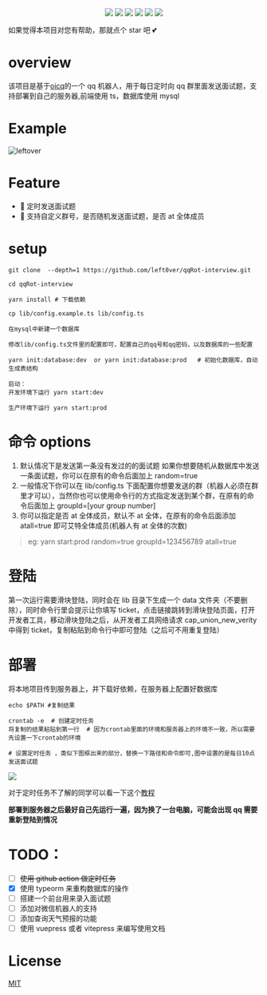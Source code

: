 <div align="center">
<img src="https://api.leftover.cn/api/last-updated/shields?owner=left0ver&repo=qqRot-interview"/>
<img src="https://img.shields.io/github/license/left0ver/qqRot-interview"/>
<img src="https://img.shields.io/github/package-json/v/left0ver/qqRot-interview"/>
<img src="https://img.shields.io/badge/language-typescript-blue"/>
<img src="https://img.shields.io/badge/database-mysql-%230074a3"/>
<img src="https://visitor-badge.glitch.me/badge?page_id=left0ver.qqRot-interview"/>
</div>

如果觉得本项目对您有帮助，那就点个 star 吧 💕

# overview

该项目是基于[oicq](https://github.com/takayama-lily/oicq)的一个 qq 机器人，用于每日定时向 qq 群里面发送面试题，支持部署到自己的服务器,前端使用 ts，数据库使用 mysql

# Example

![leftover](https://leftover-md.oss-cn-guangzhou.aliyuncs.com/img-md/20220925172408-2022-09-25.png)

# Feature

- :rocket: 定时发送面试题
- :tada: 支持自定义群号，是否随机发送面试题，是否 at 全体成员

# setup

```shell
git clone  --depth=1 https://github.com/left0ver/qqRot-interview.git

cd qqRot-interview

yarn install # 下载依赖

cp lib/config.example.ts lib/config.ts

在mysql中新建一个数据库

修改lib/config.ts文件里的配置即可，配置自己的qq号和qq密码，以及数据库的一些配置

yarn init:database:dev  or yarn init:database:prod   # 初始化数据库，自动生成表结构

启动：
开发环境下运行 yarn start:dev

生产环境下运行 yarn start:prod
```

# 命令 options

1. 默认情况下是发送第一条没有发过的的面试题
   如果你想要随机从数据库中发送一条面试题，你可以在原有的命令后面加上 random=true
2. 一般情况下你可以在 lib/config.ts 下面配置你想要发送的群（机器人必须在群里才可以），当然你也可以使用命令行的方式指定发送到某个群，在原有的命令后面加上 groupId=[your group number]
3. 你可以指定是否 at 全体成员，默认不 at 全体，在原有的命令后面添加 atall=true 即可艾特全体成员(机器人有 at 全体的次数)

> eg: yarn start:prod random=true groupId=123456789 atall=true

# 登陆

第一次运行需要滑块登陆，同时会在 lib 目录下生成一个 data 文件夹（不要删除），同时命令行里会提示让你填写 ticket，点击链接跳转到滑块登陆页面，打开开发者工具，移动滑块登陆之后，从开发者工具网络请求 cap_union_new_verity 中得到 ticket，复制粘贴到命令行中即可登陆（之后可不用重复登陆）

# 部署

将本地项目传到服务器上，并下载好依赖，在服务器上配置好数据库

```shell
echo $PATH #复制结果

crontab -e  # 创建定时任务
将复制的结果粘贴到第一行  # 因为crontab里面的环境和服务器上的环境不一致，所以需要先设置一下crontab的环境

# 设置定时任务 ，类似下图框出来的部分，替换一下路径和命令即可,图中设置的是每日10点发送面试题
```

<img src="https://leftover-md.oss-cn-guangzhou.aliyuncs.com/img-md/20220916231710-2022-09-16.png"/>

对于定时任务不了解的同学可以看一下这个[教程](https://www.cnblogs.com/colinliu/p/crontab.html)

**部署到服务器之后最好自己先运行一遍，因为换了一台电脑，可能会出现 qq 需要重新登陆到情况**

# TODO：

- [ ] ~~使用 github action 做定时任务~~
- [x] 使用 typeorm 来重构数据库的操作
- [ ] 搭建一个前台用来录入面试题
- [ ] 添加对微信机器人的支持
- [ ] 添加查询天气预报的功能
- [ ] 使用 vuepress 或者 vitepress 来编写使用文档

# License

[MIT](https://github.com/left0ver/qqRot-interview/blob/main/LICENSE)
